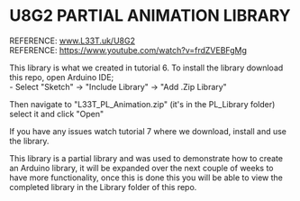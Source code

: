 # U8G2 PARTIAL ANIMATION LIBRARY

REFERENCE: www.L33T.uk/U8G2 \
REFERENCE: https://www.youtube.com/watch?v=frdZVEBFgMg

This library is what we created in tutorial 6. To install the library download this repo, open Arduino IDE; \
    -     Select "Sketch" -> "Include Library" -> "Add .Zip Library"
    
Then navigate to "L33T_PL_Animation.zip" (it's in the PL_Library folder) select it and click "Open" 

If you have any issues watch tutorial 7 where we download, install and use the library.

This library is a partial library and was used to demonstrate how to create an Arduino library, it will be expanded over the next couple of weeks to have more functionality, once this is done this you will be able to view the completed library in the Library folder of this repo.
